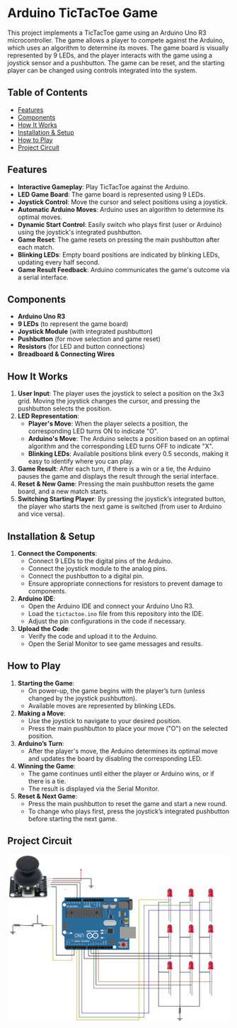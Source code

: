 # Arduino TicTacToe Game

This project implements a TicTacToe game using an Arduino Uno R3 microcontroller. 
The game allows a player to compete against the Arduino, which uses an algorithm to determine its moves. 
The game board is visually represented by 9 LEDs, and the player interacts with the game using a joystick sensor and a pushbutton. 
The game can be reset, and the starting player can be changed using controls integrated into the system.

## Table of Contents
- [Features](#features)
- [Components](#components)
- [How It Works](#how-it-works)
- [Installation & Setup](#installation--setup)
- [How to Play](#how-to-play)
- [Project Circuit](#project-circuit)

## Features

- **Interactive Gameplay**: Play TicTacToe against the Arduino. 
- **LED Game Board**: The game board is represented using 9 LEDs.
- **Joystick Control**: Move the cursor and select positions using a joystick.
- **Automatic Arduino Moves**: Arduino uses an algorithm to determine its optimal moves.
- **Dynamic Start Control**: Easily switch who plays first (user or Arduino) using the joystick's integrated pushbutton.
- **Game Reset**: The game resets on pressing the main pushbutton after each match.
- **Blinking LEDs**: Empty board positions are indicated by blinking LEDs, updating every half second.
- **Game Result Feedback**: Arduino communicates the game's outcome via a serial interface.

## Components

- **Arduino Uno R3**
- **9 LEDs** (to represent the game board)
- **Joystick Module** (with integrated pushbutton)
- **Pushbutton** (for move selection and game reset)
- **Resistors** (for LED and button connections)
- **Breadboard & Connecting Wires**

## How It Works

1. **User Input**: The player uses the joystick to select a position on the 3x3 grid. Moving the joystick changes the cursor, and pressing the pushbutton selects the position.
2. **LED Representation**: 
   - **Player's Move**: When the player selects a position, the corresponding LED turns ON to indicate "O".
   - **Arduino's Move**: The Arduino selects a position based on an optimal algorithm and the corresponding LED turns OFF to indicate "X".
   - **Blinking LEDs**: Available positions blink every 0.5 seconds, making it easy to identify where you can play.
3. **Game Result**: After each turn, if there is a win or a tie, the Arduino pauses the game and displays the result through the serial interface.
4. **Reset & New Game**: Pressing the main pushbutton resets the game board, and a new match starts.
5. **Switching Starting Player**: By pressing the joystick’s integrated button, the player who starts the next game is switched (from user to Arduino and vice versa).

## Installation & Setup

1. **Connect the Components**:
   - Connect 9 LEDs to the digital pins of the Arduino.
   - Connect the joystick module to the analog pins.
   - Connect the pushbutton to a digital pin.
   - Ensure appropriate connections for resistors to prevent damage to components.
2. **Arduino IDE**:
   - Open the Arduino IDE and connect your Arduino Uno R3.
   - Load the `tictactoe.ino` file from this repository into the IDE.
   - Adjust the pin configurations in the code if necessary.
3. **Upload the Code**:
   - Verify the code and upload it to the Arduino.
   - Open the Serial Monitor to see game messages and results.

## How to Play

1. **Starting the Game**:
   - On power-up, the game begins with the player’s turn (unless changed by the joystick pushbutton).
   - Available moves are represented by blinking LEDs.
2. **Making a Move**:
   - Use the joystick to navigate to your desired position.
   - Press the main pushbutton to place your move ("O") on the selected position.
3. **Arduino’s Turn**:
   - After the player's move, the Arduino determines its optimal move and updates the board by disabling the corresponding LED.
4. **Winning the Game**:
   - The game continues until either the player or Arduino wins, or if there is a tie.
   - The result is displayed via the Serial Monitor.
5. **Reset & Next Game**:
   - Press the main pushbutton to reset the game and start a new round.
   - To change who plays first, press the joystick’s integrated pushbutton before starting the next game.

## Project Circuit

![alt text](https://github.com/akourkoulos/ARDUINO-Tic-Tac-Toe/blob/main/tictactoeCircuit.png)
